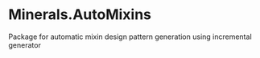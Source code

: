 # Minerals.AutoMixins

Package for automatic mixin design pattern generation using incremental generator
